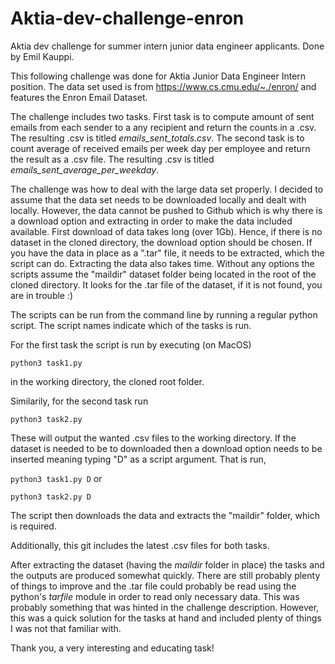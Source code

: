 # Aktia-dev-challenge-enron
Aktia dev challenge for summer intern junior data engineer applicants. Done by Emil Kauppi.  

This following challenge was done for Aktia Junior Data Engineer Intern position. The data set used is from https://www.cs.cmu.edu/~./enron/
and features the Enron Email Dataset.

The challenge includes two tasks. First task is to compute amount of sent emails from each sender to a any recipient and return
the counts in a .csv. The resulting .csv is titled _emails_sent_totals.csv_. The second task is to count average of received emails per week day per employee and return the result
as a .csv file. The resulting .csv is titled *emails_sent_average_per_weekday*. 

The challenge was how to deal with the large data set properly. I decided to assume that the data set needs to be
downloaded locally and dealt with locally. However, the data cannot be pushed to Github which is why there is a download option and extracting
in order to make the data included available. First download of data takes long (over 1Gb). Hence, if there is no dataset in the cloned directory, the download option should be chosen. If
you have the data in place as a ".tar" file, it needs to be extracted, which the script can do. Extracting the data also takes time. Without any options
the scripts assume the "maildir" dataset folder being located in the root of the cloned directory. It looks for the .tar file of the dataset, if it is not found, 
you are in trouble :)  

The scripts can be run from the command line by running a regular python script. The script names indicate which of the tasks is run.

For the first task the script is run by executing (on MacOS)

`python3 task1.py`

in the working directory, the cloned root folder.

Similarily, for the second task run

`python3 task2.py`

These will output the wanted .csv files to the working directory. If the dataset is needed to be to downloaded then a download option needs to be inserted
meaning typing "D" as a script argument. That is run,

`python3 task1.py D`  or 

`python3 task2.py D`

The script then downloads the data and extracts the "maildir" folder, which is required. 

Additionally, this git includes the latest .csv files for both tasks.

After extracting the dataset (having the _maildir_ folder in place) the tasks and the outputs are produced
somewhat quickly. There are still probably plenty of things to improve and the .tar file could probably be read
using the python's  _tarfile_ module in order to read only necessary data. This was probably something that was hinted in 
the challenge description. However,
this was a quick solution for the tasks at hand and included plenty of things I was not that familiar with. 

Thank you, a very interesting and educating task! 

